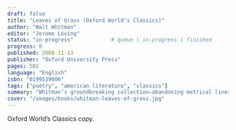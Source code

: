```yaml
---
draft: false
title: "Leaves of Grass (Oxford World's Classics)"
author: "Walt Whitman"
editor: "Jerome Loving"
status: "in-progress"            # queue | in-progress | finished
progress: 0
published: 2008-11-13
publisher: "Oxford University Press"
pages: 502
language: "English"
isbn: "0199539006"
tags: ["poetry", "american literature", "classics"]
summary: "Whitman’s groundbreaking collection—abandoning metrical lines and rhyme for vernacular free verse—regarded as America’s Homeric vision of originality. This Oxford World’s Classics edition includes critical apparatus, notes, and introduction by Jerome Loving."
cover: "/images/books/whitman-leaves-of-grass.jpg"
---
```

Oxford World’s Classics copy.
